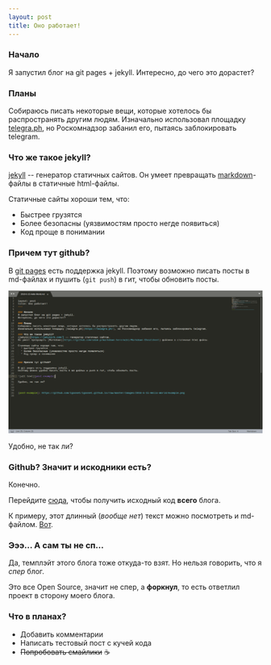 ```yaml
---
layout: post
title: Оно работает!
---
```


### Начало
Я запустил блог на git pages + jekyll.
Интересно, до чего это дорастет?


### Планы
Собираюсь писать некоторые вещи, которые хотелось бы распространять другим людям.
Изначально использовал площадку [telegra.ph](https://telegra.ph/), но Роскомнадзор забанил его, пытаясь заблокировать telegram.


### Что же такое jekyll?
[jekyll](https://jekyllrb.com/) -- генератор статичных сайтов.
Он умеет превращать [markdown](https://github.com/adam-p/markdown-here/wiki/Markdown-Cheatsheet)-файлы в статичные html-файлы.

Статичные сайты хороши тем, что:
  * Быстрее грузятся
  * Более безопасны (уязвимостям просто негде появиться)
  * Код проще в понимании


### Причем тут github?
В [git pages](https://pages.github.com/) есть поддержка jekyll.
Поэтому возможно писать посты в md-файлах и пушить (`git push`) в гит, чтобы обновить посты.

![alt text][post-example]

Удобно, не так ли?


### Github? Значит и искодники есть?
Конечно.

Перейдите [сюда](https://pages.github.com/), чтобы получить исходный код **всего** блога.

К примеру, этот длинный (*вообще нет*) текст можно посмотреть и md-файлом.
[Вот](https://raw.githubusercontent.com/igoose1/igoose1.github.io/master/_posts/2018-6-15-Hello-World.md). 


### Эээ... А сам ты не сп...	
Да, темплэйт этого блога тоже откуда-то взят.
Но нельзя говорить, что я *спер* блог.

Это все Open Source, значит не спер, а **форкнул**, то есть ответлил проект в сторону моего блога.


### Что в планах?
  * Добавить комментарии
  * Написать тестовый пост с кучей кода
  * ~~Попробовать смайлики~~ :coffee:


[post-example]: https://github.com/igoose1/igoose1.github.io/raw/master/images/2018-6-15-Hello-World/example.png
